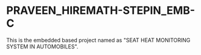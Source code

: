 # PRAVEEN_HIREMATH-STEPIN_EMB-C
  This is the embedded based project named as "SEAT HEAT MONITORING SYSTEM IN AUTOMOBILES".
